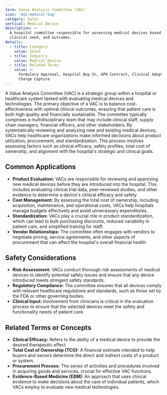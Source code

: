 ```yaml
---
term: Value Analysis Committee (VAC)
icon: 'mdi:medical-bag'
category: Sales
vertical: Medical Device
description: >-
  A hospital committee responsible for assessing medical devices based on cost,
  clinical need, and outcomes.
details:
  - title: Category
    value: Sales
  - title: Industry
    value: Medical Device
  - title: Related Terms
    value: >-
      Formulary Approval, Hospital Buy-In, GPO Contract, Clinical Adoption,
      Charge Capture
---
```

A Value Analysis Committee (VAC) is a strategic group within a hospital or healthcare system tasked with evaluating medical devices and technologies. The primary objective of a VAC is to balance cost-effectiveness with optimal clinical outcomes, ensuring that patient care is both high quality and financially sustainable. The committee typically comprises a multidisciplinary team that may include clinical staff, supply chain managers, financial officers, and other stakeholders. By systematically reviewing and analyzing new and existing medical devices, VACs help healthcare organizations make informed decisions about product utilization, procurement, and standardization. This process involves assessing factors such as clinical efficacy, safety profiles, total cost of ownership, and alignment with the hospital's strategic and clinical goals.

## Common Applications

- **Product Evaluation:** VACs are responsible for reviewing and approving new medical devices before they are introduced into the hospital. This includes evaluating clinical trial data, peer-reviewed studies, and other evidence to determine a device's clinical efficacy and safety.
- **Cost Management:** By assessing the total cost of ownership, including acquisition, maintenance, and operational costs, VACs help hospitals manage budgets effectively and avoid unnecessary expenditures.
- **Standardization:** VACs play a crucial role in product standardization, which can lead to bulk purchasing discounts, reduced variability in patient care, and simplified training for staff.
- **Vendor Relationships:** The committee often engages with vendors to negotiate pricing, service agreements, and other aspects of procurement that can affect the hospital's overall financial health.

## Safety Considerations

- **Risk Assessment:** VACs conduct thorough risk assessments of medical devices to identify potential safety issues and ensure that any device introduced meets stringent safety standards.
- **Regulatory Compliance:** The committee ensures that all devices comply with relevant healthcare regulations and standards, such as those set by the FDA or other governing bodies.
- **Clinical Input:** Involvement from clinicians is critical in the evaluation process to ensure that the selected devices meet the safety and functionality needs of patient care.

## Related Terms or Concepts

- **Clinical Efficacy:** Refers to the ability of a medical device to provide the desired therapeutic effect.
- **Total Cost of Ownership (TCO):** A financial estimate intended to help buyers and owners determine the direct and indirect costs of a product or system.
- **Procurement Process:** The series of activities and procedures involved in acquiring goods and services, crucial for effective VAC functions.
- **Evidence-Based Medicine (EBM):** An approach that uses clinical evidence to make decisions about the care of individual patients, which VACs employ to evaluate new medical technologies.
